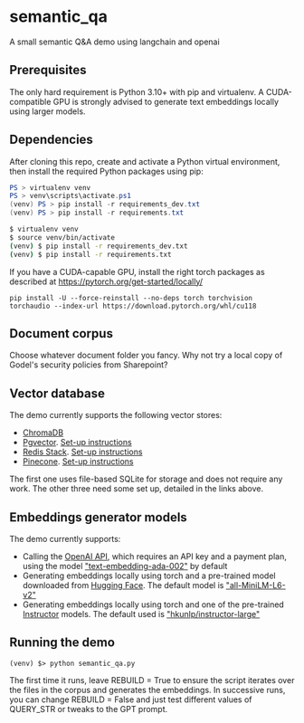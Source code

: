 # semantic_qa
A small semantic Q&amp;A demo using langchain and openai

## Prerequisites

The only hard requirement is Python 3.10+ with pip and virtualenv. A CUDA-compatible GPU is strongly advised to generate text embeddings locally using larger models.

## Dependencies

After cloning this repo, create and activate a Python virtual environment, then install the required Python packages using pip:

```Powershell
PS > virtualenv venv
PS > venv\scripts\activate.ps1
(venv) PS > pip install -r requirements_dev.txt
(venv) PS > pip install -r requirements.txt
```

```sh
$ virtualenv venv
$ source venv/bin/activate
(venv) $ pip install -r requirements_dev.txt
(venv) $ pip install -r requirements.txt
```

If you have a CUDA-capable GPU, install the right torch packages as described at https://pytorch.org/get-started/locally/ 

```
pip install -U --force-reinstall --no-deps torch torchvision torchaudio --index-url https://download.pytorch.org/whl/cu118
```

## Document corpus

Choose whatever document folder you fancy. Why not try a local copy of Godel's security policies from Sharepoint? 

## Vector database

The demo currently supports the following vector stores:

 * [ChromaDB](https://www.trychroma.com/)
 * [Pgvector](https://github.com/pgvector/pgvector). [Set-up instructions](vector_stores_howtos/pgvector.md)
 * [Redis Stack](https://redis.io/docs/about/about-stack/). [Set-up instructions](vector_stores_howtos/redis-stack.md)
 * [Pinecone](https://www.pinecone.io/). [Set-up instructions](vector_stores_howtos/pinecone.md)

The first one uses file-based SQLite for storage and does not require any work. The other three need some set up, detailed in the links above.

## Embeddings generator models

The demo currently supports:

 * Calling the [OpenAI API](https://platform.openai.com/docs/api-reference/embeddings), which requires an API key and a payment plan, using the model ["text-embedding-ada-002"](https://openai.com/blog/new-and-improved-embedding-model) by default
 * Generating embeddings locally using torch and a pre-trained model downloaded from [Hugging Face](https://huggingface.co/models). The default model is ["all-MiniLM-L6-v2"](https://huggingface.co/sentence-transformers/all-MiniLM-L6-v2)
 * Generating embeddings locally using torch and one of the pre-trained [Instructor](https://github.com/HKUNLP/instructor-embedding) models. The default used is ["hkunlp/instructor-large"](https://github.com/HKUNLP/instructor-embedding#model-list)

## Running the demo

```
(venv) $> python semantic_qa.py
```

The first time it runs, leave REBUILD = True to ensure the script iterates over the files in the corpus and generates the embeddings. In successive runs, you can change REBUILD = False and just test different values of QUERY_STR or tweaks to the GPT prompt.
